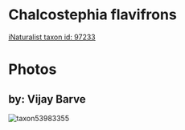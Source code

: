 
Chalcostephia flavifrons
========================
  
[iNaturalist taxon id: 97233](https://www.inaturalist.org/taxa/97233)
# Photos

## by: Vijay Barve
  
![taxon53983355](https://inaturalist-open-data.s3.amazonaws.com/photos/58307742/medium.jpeg)